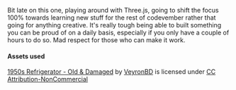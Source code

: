 Bit late on this one, playing around with Three.js, going to shift the focus 100% towards learning new stuff for the rest of codevember rather that going for anything creative. It's really tough being able to built something you can be proud of on a daily basis, especially if you only have a couple of hours to do so. Mad respect for those who can make it work.

#### Assets used

[1950s Refrigerator - Old & Damaged](https://sketchfab.com/models/06df6e4776264c8ab52bfd115535ff40) by [VeyronBD](https://sketchfab.com/veyronbd) is licensed under [CC Attribution-NonCommercial](http://creativecommons.org/licenses/by-nc/4.0/)